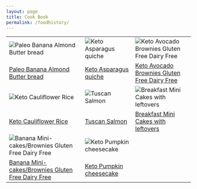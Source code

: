 ```yaml
---
layout: page
title: Cook Book
permalink: /foodhistory/
---
```


<table width="100%">
  <tr>
    <td width="(100/3)%">
        <img src="{{ site.url }}/assets/paleo_banana_bread/serve.JPG" alt="Paleo Banana Almond Butter bread"/>
    </td>
    <td width="(100/3)%">
        <img src="{{ site.url }}/assets/keto_quiche/serve.JPG" alt="Keto Asparagus quiche"/>
    </td> 
    <td width="(100/3)%">
        <img src="{{ site.url }}/assets/keto_avocado_brownie/ema.JPG" alt="Keto Avocado Brownies Gluten Free Dairy Free"/>
    </td>
  </tr>
  <tr>
    <td width="(100/3)%">
        <a href="http://mela.ro/food/2018/09/25/Paleo-banana-bread/">Paleo Banana Almond Butter bread</a>
    </td>
    <td width="(100/3)%">
        <a href="http://mela.ro/food/2018/09/26/Keto-Asparagus-quiche/">Keto Asparagus quiche</a>
    </td>
    <td width="(100/3)%">
        <a href="http://mela.ro/food/2018/09/30/keto-avocado-brownies/">Keto Avocado Brownies Gluten Free Dairy Free</a>
    </td>
  </tr>

  <tr>
    <td width="(100/3)%">
        <img src="{{ site.url }}/assets/cauliflower_rice/main.JPG" alt="Keto Cauliflower Rice"/>
    </td>
    <td width="(100/3)%">
        <img src="{{ site.url }}/assets/salmon/main.JPG" alt="Tuscan Salmon"/>
    </td> 
    <td width="(100/3)%">
        <img src="{{ site.url }}/assets/all_you_have_muffins/main.JPG" alt="Breakfast Mini Cakes with leftovers"/>
    </td>
  </tr>
  <tr>
    <td width="(100/3)%">
        <a href="http://mela.ro/food/2018/10/03/Cauliflower-Rice/">Keto Cauliflower Rice</a>
    </td>
    <td width="(100/3)%">
        <a href="http://mela.ro/food/2018/09/27/Toscan_Salmon/">Tuscan Salmon</a>
    </td>
    <td width="(100/3)%">
        <a href="http://mela.ro/food/2018/10/04/Breakfast-all-you-have-muffins/">Breakfast Mini Cakes with leftovers</a>
    </td>
  </tr>
    <tr>
    <td width="(100/3)%">
        <img src="{{ site.url }}/assets/banana_mini_cakes/main.JPG" alt="Banana Mini-cakes/Brownies Gluten Free Dairy Free"/>
    </td>
    <td width="(100/3)%">
    <img src="{{ site.url }}/assets/pumpkin_cheesecake/main.JPG" alt="Keto Pumpkin cheesecake"/>
    </td> 
    <td width="(100/3)%">
    </td>
  </tr>
  <tr>
    <td width="(100/3)%">
        <a href="http://mela.ro/food/2018/10/06/Banana-Mini-Cake/">Banana Mini-cakes/Brownies Gluten Free Dairy Free</a>
    </td>
    <td width="(100/3)%">
    <a href="http://mela.ro/food/2018/10/03/Pumpkin-Cheesecake/">Keto Pumpkin cheesecake</a>
    </td>
    <td width="(100/3)%">
    </td>
  </tr>

</table>